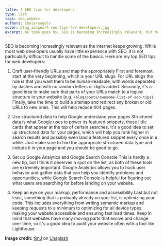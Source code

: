 ```yaml
---
title: 4 SEO tips for developers
type: list
tags: seo,webdev
authors: chalarangelo
cover: blog_images/4-seo-tips-for-developers.jpg
excerpt: As time goes by, SEO is becoming increasingly relevant, but most web developers seem to have little experience with it. Here are 4 actionable SEO tips you can implement today.
---
```


SEO is becoming increasingly relevant as the internet keeps growing. While most web developers usually have little experience with SEO, it is not particularly difficult to handle some of the basics. Here are my top SEO tips for web developers:

1. Craft user-friendly URLs and map the appropriately
First and foremost, start at the very beginning, which is your URL slugs. For URL slugs the rule is that you want them to be human-readable, with words separated by dashes and with no random letters or digits added. Secondly, it's a good idea to make sure that parts of your URLs match to a logical structure in your website (e.g. `/blog/posts/awesome-list-of-seo-tips`). Finally, take the time to build a sitemap and redirect any broken or old URLs to new ones. This will help reduce 404 pages.

2. Use structured data to help Google understand your pages
Structured data is what Google uses to power its featured snippets, those little cards that appear at the top of certain searches. It's a good idea to set up structured data for your pages, which will help you rank higher in search results and possibly even land a featured snippet every once in a while. Just make sure to find the appropriate structured data type and include it in your page and you should be good to go.

3. Set up Google Analytics and Google Search Console
This is hardly a new tip, but I think it deserves a spot on the list, as both of these tools are extremely important. Google Analytics allows you to track user behavior and gather data that can help you identify problems and opportunities, while Google Search Console is helpful for figuring out what users are searching for before landing on your website.

4. Keep an eye on your markup, performance and accessibility
Last but not least, something that is probably already on your list, is optimizing your code. This includes everything from writing semantic markup and keeping requests to a minimum to optimizing for all device types, making your website accessible and ensuring fast load times. Keep in mind that websites have many moving parts that evolve and change over time, so it's a good idea to audit your website often with a tool like Lighthouse.

**Image credit:** [timJ](https://unsplash.com/@the_roaming_platypus?utm_source=unsplash&utm_medium=referral&utm_content=creditCopyText) on [Unsplash](https://unsplash.com/s/photos/code?utm_source=unsplash&utm_medium=referral&utm_content=creditCopyText)
